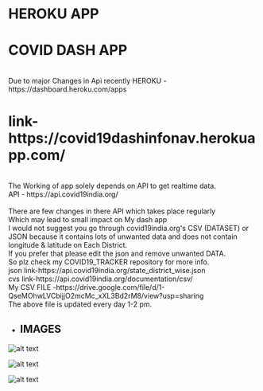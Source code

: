 # HEROKU APP<br/>
<h1>COVID DASH APP</h1>
 <br/>
Due to major Changes in Api recently HEROKU -https://dashboard.heroku.com/apps <br/>
<h1>link-https://covid19dashinfonav.herokuapp.com/</h1>
  <br/>
The Working of app solely depends on API to get realtime data.<br/>
API - https://api.covid19india.org/<br/><br/>
There are few changes in there API which takes place regularly<br/>
Which may lead to small impact on My dash app<br/>
I would not suggest you go through covid19india.org's CSV (DATASET) or JSON because it contains lots of unwanted data and does not contain longitude & latitude  on Each District.<br/>
If you prefer that please edit the json and remove unwanted DATA.<br/>
So plz check my COVID19_TRACKER repository for more info.<br/>
json link-https://api.covid19india.org/state_district_wise.json<br/>
cvs link-https://api.covid19india.org/documentation/csv/<br/>
My CSV FILE -https://drive.google.com/file/d/1-QseMOhwLVCbijjO2mcMc_xXL3Bd2rM8/view?usp=sharing<br/>
The above file is updated every day 1-2 pm.<br/>

- <h2>IMAGES</h2> 

![alt text](https://github.com/engineerscodes/HEROKU_APP/blob/master/Images/Screenshot%20(433).png) <br/>

![alt text](https://github.com/engineerscodes/HEROKU_APP/blob/master/Images/Screenshot%20(434).png)<br/>

![alt text](https://github.com/engineerscodes/HEROKU_APP/blob/master/Images/Screenshot%20(435).png)<br/>
